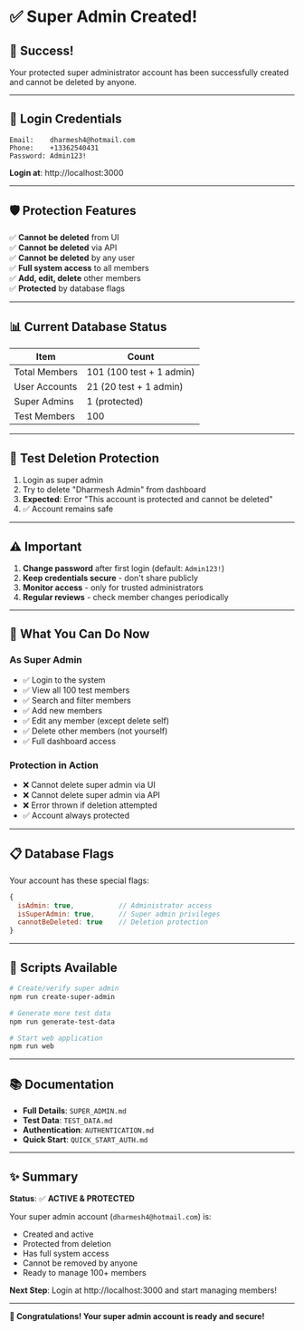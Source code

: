 # ✅ Super Admin Created!

## 🎉 Success!

Your protected super administrator account has been successfully created and cannot be deleted by anyone.

---

## 🔐 Login Credentials

```
Email:    dharmesh4@hotmail.com
Phone:    +13362540431
Password: Admin123!
```

**Login at**: http://localhost:3000

---

## 🛡️ Protection Features

✅ **Cannot be deleted** from UI  
✅ **Cannot be deleted** via API  
✅ **Cannot be deleted** by any user  
✅ **Full system access** to all members  
✅ **Add, edit, delete** other members  
✅ **Protected** by database flags

---

## 📊 Current Database Status

| Item | Count |
|------|-------|
| Total Members | 101 (100 test + 1 admin) |
| User Accounts | 21 (20 test + 1 admin) |
| Super Admins | 1 (protected) |
| Test Members | 100 |

---

## 🧪 Test Deletion Protection

1. Login as super admin
2. Try to delete "Dharmesh Admin" from dashboard
3. **Expected**: Error "This account is protected and cannot be deleted"
4. ✅ Account remains safe

---

## ⚠️ Important

1. **Change password** after first login (default: `Admin123!`)
2. **Keep credentials secure** - don't share publicly
3. **Monitor access** - only for trusted administrators
4. **Regular reviews** - check member changes periodically

---

## 🚀 What You Can Do Now

### As Super Admin
- ✅ Login to the system
- ✅ View all 100 test members
- ✅ Search and filter members
- ✅ Add new members
- ✅ Edit any member (except delete self)
- ✅ Delete other members (not yourself)
- ✅ Full dashboard access

### Protection in Action
- ❌ Cannot delete super admin via UI
- ❌ Cannot delete super admin via API
- ❌ Error thrown if deletion attempted
- ✅ Account always protected

---

## 📋 Database Flags

Your account has these special flags:

```javascript
{
  isAdmin: true,           // Administrator access
  isSuperAdmin: true,      // Super admin privileges
  cannotBeDeleted: true    // Deletion protection
}
```

---

## 🔧 Scripts Available

```bash
# Create/verify super admin
npm run create-super-admin

# Generate more test data
npm run generate-test-data

# Start web application
npm run web
```

---

## 📚 Documentation

- **Full Details**: `SUPER_ADMIN.md`
- **Test Data**: `TEST_DATA.md`
- **Authentication**: `AUTHENTICATION.md`
- **Quick Start**: `QUICK_START_AUTH.md`

---

## ✨ Summary

**Status**: ✅ **ACTIVE & PROTECTED**

Your super admin account (`dharmesh4@hotmail.com`) is:
- Created and active
- Protected from deletion
- Has full system access
- Cannot be removed by anyone
- Ready to manage 100+ members

**Next Step**: Login at http://localhost:3000 and start managing members!

---

**🎊 Congratulations! Your super admin account is ready and secure!**
